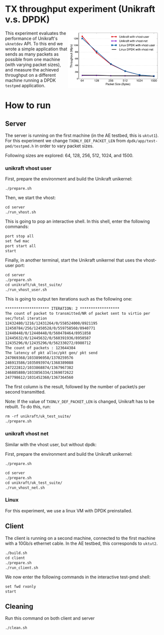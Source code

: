 # TX throughput experiment (Unikraft v.s. DPDK)

<img align="right" src="../../plots/fig_19_compare-dpdk.svg" width="300" />

This experiment evaluates the performance of Unikraft's `uknetdev` API.  To
this end we wrote a simple application that sends as many packets as
possible from one machine (with varying packet sizes), and measure the
achieved throughput on a different machine running a DPDK `testpmd`
application.

# How to run

## Server

The server is running on the first machine (in the AE testbed, this is
`uktut1`). For this experiment we change `TXONLY_DEF_PACKET_LEN` from
`dpdk/app/test-pmd/testpmd.h` in order to vary packet sizes.

Following sizes are explored: 64, 128, 256, 512, 1024, and 1500.

### unikraft vhost user

First, prepare the environment and build the Unikraft unikernel:
```
./prepare.sh
```

Then, we start the vhost:
```
cd server
./run_vhost.sh
```

This is going to pop an interactive shell. In this shell, enter the following
commands:
```
port stop all
set fwd mac
port start all
start
```

Finally, in another terminal, start the Unikraft unikernel that uses the
vhost-user port:
```
cd server
./prepare.sh
cd unikraft/uk_test_suite/
./run_vhost_user.sh
```

This is going to output ten iterations such as the following one:
```
******************** ITERATION: 2 ******************
The count of packet to transmitted/NR of packet sent to virtio per sec/Total iteration
12432480/1216/12431264/0/558524000/8921195
12450784/256/12450528/0/559758560/8940771
12440448/0/12440448/0/560478464/8951858
12445632/0/12445632/0/560391936/8950587
12435296/0/12435296/0/562330272/8980712
The count of packets : 123644384
The latency of pkt alloc/pkt gen/ pkt send
247069368/1033896958/1370259576
246913586/1035093974/1368389088
247222812/1033868874/1367967382
246885880/1033856334/1369072622
247798612/1031452360/1367364560
```

The first column is the result, followed by the number of packet/s per second
transmitted.

Note: If the value of `TXONLY_DEF_PACKET_LEN` is changed, Unikraft has to be rebuilt.
To do this, run:
```
rm -rf unikraft/uk_test_suite/
./prepare.sh
```

### unikraft vhost net
Similar with the vhost user, but without dpdk:

First, prepare the environment and build the Unikraft unikernel:
```
./prepare.sh
```

```
cd server
./prepare.sh
cd unikraft/uk_test_suite/
./run_vhost_net.sh
```

### Linux

For this experiment, we use a linux VM with DPDK preinstalled.

## Client

The client is running on a second machine, connected to the first machine
with a 10Gb/s ethernet cable. In the AE testbed, this corresponds to
`uktut2`.

```
./build.sh
cd client
./prepare.sh
./run_client.sh
```

We now enter the following commands in the interactive test-pmd shell:

```
set fwd rxonly
start
```

## Cleaning

Run this command on both client and server

```
./clean.sh
```
